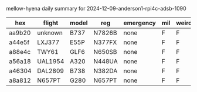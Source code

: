 mellow-hyena daily summary for 2024-12-09-anderson1-rpi4c-adsb-1090

|hex|flight|model|reg|emergency|mil|weirdo|
|--|--|--|--|--|--|--|
|aa9b20|unknown|B737|N7826B|none|F|F|
|a44e5f|LXJ377|E55P|N377FX|none|F|F|
|a88e4c|TWY61|GLF6|N650SB|none|F|F|
|a56a18|UAL1954|A320|N448UA|none|F|F|
|a46304|DAL2809|B738|N382DA|none|F|F|
|a8a812|N657PT|G280|N657PT|none|F|F|
